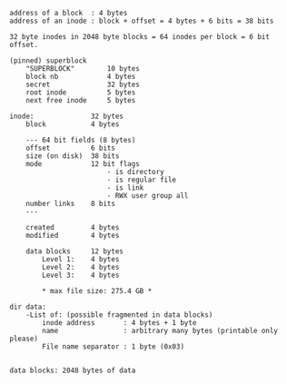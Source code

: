     address of a block  : 4 bytes
    address of an inode : block + offset = 4 bytes + 6 bits = 38 bits

    32 byte inodes in 2048 byte blocks = 64 inodes per block = 6 bit offset.

    (pinned) superblock
        "SUPERBLOCK"        10 bytes
        block nb            4 bytes
        secret              32 bytes
        root inode          5 bytes
        next free inode     5 bytes

    inode:              32 bytes
        block           4 bytes

        --- 64 bit fields (8 bytes)
        offset          6 bits
        size (on disk)  38 bits
        mode            12 bit flags
                            - is directory
                            - is regular file
                            - is link
                            - RWX user group all
        number links    8 bits
        ---

        created         4 bytes
        modified        4 bytes

        data blocks     12 bytes
            Level 1:    4 bytes
            Level 2:    4 bytes
            Level 3:    4 bytes

            * max file size: 275.4 GB *

    dir data:
        -List of: (possible fragmented in data blocks)
            inode address       : 4 bytes + 1 byte
            name                : arbitrary many bytes (printable only please)
            File name separator : 1 byte (0x03)


    data blocks: 2048 bytes of data
